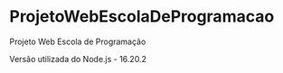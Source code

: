 # ProjetoWebEscolaDeProgramacao
Projeto Web Escola de Programação

Versão utilizada do Node.js - 16.20.2
